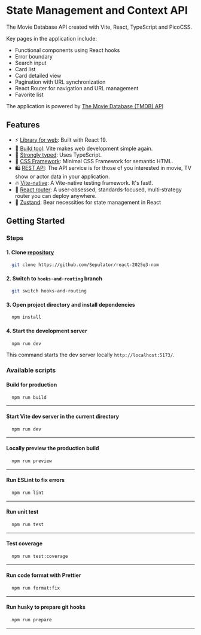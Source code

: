 # State Management and Context API

The Movie Database API created with Vite, React, TypeScript and PicoCSS.

Key pages in the application include:

- Functional components using React hooks
- Error boundary
- Search input
- Card list
- Card detailed view
- Pagination with URL synchronization
- React Router for navigation and URL management
- Favorite list

The application is powered by [The Movie Database (TMDB) API](https://developer.themoviedb.org/docs/getting-started)

## Features

- ⚡ [Library for web](https://react.dev/): Built with React 19.
- 🎯 [Build tool](https://vite.dev/): Vite makes web development simple again.
- 💪 [Strongly typed](https://www.typescriptlang.org/): Uses TypeScript.
- 🎊 [CSS Framework](https://picocss.com/): Minimal CSS Framework for semantic HTML.
- 🛍️ [REST API](https://developer.themoviedb.org/docs/getting-started): The API service is for those of you interested in movie, TV show or actor data in your application.
- 🔥 [Vite-native](https://vitest.dev/): A Vite-native testing framework. It's fast!.
- 📌 [React router](https://reactrouter.com/): A user‑obsessed, standards‑focused, multi‑strategy router you can deploy anywhere.
- 🐻 [Zustand](https://zustand-demo.pmnd.rs/): Bear necessities for state management in React

## Getting Started

### Steps

#### 1. Clone [repository](https://github.com/Sepulator/react-2025q3-nom)

```bash copy
  git clone https://github.com/Sepulator/react-2025q3-nom
```

#### 2. Switch to `hooks-and-routing` branch

```bash copy
  git switch hooks-and-routing
```

#### 3. Open project directory and install dependencies

```bash copy
  npm install
```

#### 4. Start the development server

```bash copy
  npm run dev
```

This command starts the dev server locally `http://localhost:5173/`.

### Available scripts

#### Build for production

```bash copy
  npm run build
```

---

#### Start Vite dev server in the current directory

```bash copy
  npm run dev
```

---

#### Locally preview the production build

```bash copy
  npm run preview
```

---

#### Run ESLint to fix errors

```bash copy
  npm run lint
```

---

#### Run unit test

```bash copy
  npm run test
```

---

#### Test coverage

```bash copy
  npm run test:coverage
```

---

#### Run code format with Prettier

```bash copy
  npm run format:fix
```

---

#### Run husky to prepare git hooks

```bash copy
  npm run prepare
```

---
